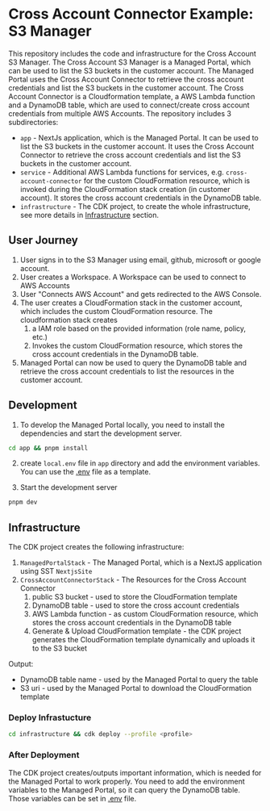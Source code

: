 # Cross Account Connector Example: S3 Manager

This repository includes the code and infrastructure for the Cross Account S3 Manager. The Cross Account S3 Manager is a Managed Portal, which can be used to list the S3 buckets in the customer account. The Managed Portal uses the Cross Account Connector to retrieve the cross account credentials and list the S3 buckets in the customer account. The Cross Account Connector is a Cloudformation template, a AWS Lambda function and a DynamoDB table, which are used to connect/create cross account credentials from multiple AWS Accounts. The repository includes 3 subdirectories:


* `app` - NextJs application, which is the Managed Portal. It can be used to list the S3 buckets in the customer account. It uses the Cross Account Connector to retrieve the cross account credentials and list the S3 buckets in the customer account.
* `service` -  Additional AWS Lambda functions for services, e.g. `cross-account-connector` for the custom CloudFormation resource, which is invoked during the CloudFormation stack creation (in customer account). It stores the cross account credentials in the DynamoDB table.
* `infrastructure` - The CDK project, to create the whole infrastructure, see more details in [Infrastructure](#infrastructure) section.

## User Journey

1. User signs in to the S3 Manager using email, github, microsoft or google account.
2. User creates a Workspace. A Workspace can be used to connect to AWS Accounts 
3. User "Connects AWS Account" and gets redirected to the AWS Console. 
4. The user creates a CloudFormation stack in the customer account, which includes the custom CloudFormation resource. The cloudformation stack creates
   1. a IAM role based on the provided information (role name, policy, etc.)
   2. Invokes the custom CloudFormation resource, which stores the cross account credentials in the DynamoDB table.
4. Managed Portal can now be used to query the DynamoDB table and retrieve the cross account credentials to list the resources in the customer account.


## Development

1. To develop the Managed Portal locally, you need to install the dependencies and start the development server.

```bash
cd app && pnpm install
```

2. create `local.env` file in `app` directory and add the environment variables. You can use the [.env](./app/.env) file as a template.

3. Start the development server

```bash
pnpm dev
```


## Infrastructure

The CDK project creates the following infrastructure:

1. `ManagedPortalStack` - The Managed Portal, which is a NextJS application using SST `NextjsSite`
2. `CrossAccountConnectorStack` - The Resources for the Cross Account Connector
   1. public S3 bucket - used to store the CloudFormation template
   2. DynamoDB table - used to store the cross account credentials
   3. AWS Lambda function - as custom CloudFormation resource, which stores the cross account credentials in the DynamoDB table
   4. Generate & Upload CloudFormation template - the CDK project generates the CloudFormation template dynamically and uploads it to the S3 bucket

Output:
* DynamoDB table name - used by the Managed Portal to query the table
* S3 uri - used by the Managed Portal to download the CloudFormation template

### Deploy Infrastucture

```bash
cd infrastructure && cdk deploy --profile <profile> 
```

### After Deployment

The CDK project creates/outputs important information, which is needed for the Managed Portal to work properly. You need to add the environment variables to the Managed Portal, so it can query the DynamoDB table. Those variables can be set in [.env](../../app/.env) file.




